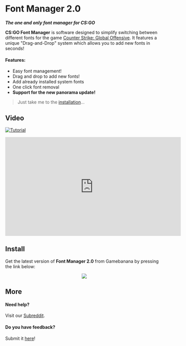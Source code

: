 # Font Manager 2.0
***The one and only font manager for CS:GO***

**CS:GO Font Manager** is software designed to simplify switching between different fonts for the game [Counter Strike: Global Offensive](http://store.steampowered.com/app/730/CounterStrike_Global_Offensive/). It features a unique "Drag-and-Drop" system which allows you to add new fonts in seconds! 

#### Features:

- Easy font management!
- Drag and drop  to add new fonts! 
- Add already installed system fonts
- One click font removal 
- **Support for the new panorama update!**

>  Just take me to the [installation](#Install)...

## Video

[![Tutorial](https://img.youtube.com/vi/MhOnvkEIy1k/0.jpg)](https://www.youtube.com/watch?v=MhOnvkEIy1k)

<iframe width="560" height="315"
src="https://www.youtube.com/embed/MhOnvkEIy1k" 
frameborder="0" 
allow="accelerometer; autoplay; encrypted-media; gyroscope; picture-in-picture" 
allowfullscreen></iframe>

## Install

Get the latest version of **Font Manager 2.0** from Gamebanana by pressing the link below:

<div align="center">
<a href="https://gamebanana.com/tools/6732"><img src="https://gamebanana.com/tools/embeddables/6732?type=large"/></a>
</div>

## More

#### Need help?

Visit our [Subreddit](https://www.reddit.com/r/csgoFontManager/).

#### Do you have feedback?

Submit it [here](https://docs.google.com/forms/d/e/1FAIpQLSfkChgD2T-RYNyfBCRL2EjUQfJ3y8tvPKemGJca2kMU1jV8AQ/viewform)!

